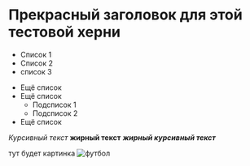 # Прекрасный заголовок для этой тестовой херни

* Список 1
* Список 2
* список 3

+ Ещё список
+ Ещё список
    - Подсписок 1
    - Подсписок 2
+ Ещё список

*Курсивный текст* **жирный текст** ***жирный курсивный текст***

тут будет картинка
![футбол](https://source.unsplash.com/500x300/?football "футбол")
